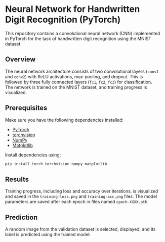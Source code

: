 # Neural Network for Handwritten Digit Recognition (PyTorch)

This repository contains a convolutional neural network (CNN) implemented in PyTorch for the task of handwritten digit recognition using the MNIST dataset.

## Overview

The neural network architecture consists of two convolutional layers (`conv1` and `conv2`) with ReLU activations, max-pooling, and dropout. This is followed by three fully connected layers (`fc1`, `fc2`, `fc3`) for classification. The network is trained on the MNIST dataset, and training progress is visualized.

## Prerequisites

Make sure you have the following dependencies installed:

- [PyTorch](https://pytorch.org/)
- [torchvision](https://pytorch.org/vision/stable/index.html)
- [NumPy](https://numpy.org/)
- [Matplotlib](https://matplotlib.org/)

Install dependencies using:

```bash
pip install torch torchvision numpy matplotlib

```


## Results

Training progress, including loss and accuracy over iterations, is visualized and saved in the `training-loss.png` and `training-acc.png` files. The model parameters are saved after each epoch in files named `epoch-XXXX.pth`.

## Prediction

A random image from the validation dataset is selected, displayed, and its label is predicted using the trained model.
